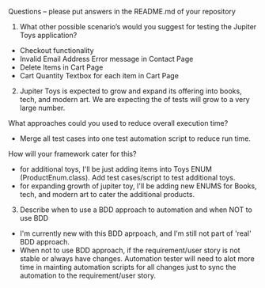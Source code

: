 Questions – please put answers in the README.md of your repository
1. What other possible scenario’s would you suggest for testing the Jupiter Toys application?
  * Checkout functionality
  * Invalid Email Address Error message in Contact Page
  * Delete Items in Cart Page
  * Cart Quantity Textbox for each item in Cart Page

2. Jupiter Toys is expected to grow and expand its offering into books, tech, and modern art. We are expecting the of tests will grow to a very large number.

What approaches could you used to reduce overall execution time?
* Merge all test cases into one test automation script to reduce run time.

How will your framework cater for this?
* for additional toys, I'll be just adding items into Toys ENUM (ProductEnum.class). Add test cases/script to test additional toys.
* for expanding growth of jupiter toy, I'll be adding new ENUMS for Books, tech, and modern art to cater the additional products. 

3. Describe when to use a BDD approach to automation and when NOT to use BDD 
* I'm currently new with this BDD aprpoach, and I'm still not part of 'real' BDD approach.
* When not to use BDD approach, if the requirement/user story is not stable or always have changes. Automation tester will need to alot more time in mainting automation scripts for all changes just to sync the automation to the requirement/user story.
